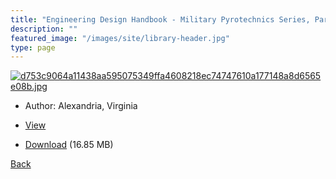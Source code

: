```yaml
---
title: "Engineering Design Handbook - Military Pyrotechnics Series, Part Four - Design of ammunition for pyrotechnic effects"
description: ""
featured_image: "/images/site/library-header.jpg"
type: page
---
```


<a href="https://drive.google.com/uc?export=view&id=1I2vTRAeadE7plxajhlCJMcNh_EiyM1Fi" target="_blank">![d753c9064a11438aa595075349ffa4608218ec74747610a177148a8d6565e08b.jpg](https://drive.google.com/uc?export=view&id=1GLtg-93dKjgbk568E8elTdWLgzIhb2-M)</a>
* Author: Alexandria, Virginia
* <a href="https://drive.google.com/uc?export=view&id=1I2vTRAeadE7plxajhlCJMcNh_EiyM1Fi" target="_blank">View</a>

* [Download](https://drive.google.com/uc?export=download&id=1I2vTRAeadE7plxajhlCJMcNh_EiyM1Fi) (16.85 MB)

[Back](/library/)
